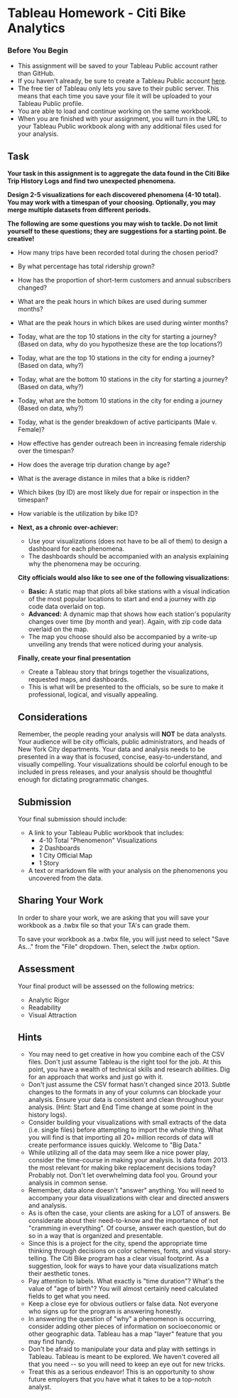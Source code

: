 # Tableau Homework - Citi Bike Analytics

### Before You Begin

- This assignment will be saved to your Tableau Public account rather than GitHub.
- If you haven't already, be sure to create a Tableau Public account [here](https://public.tableau.com/s/).
- The free tier of Tableau only lets you save to their public server. This means that each time you save your file it will be uploaded to your Tableau Public profile.
- You are able to load and continue working on the same workbook.
- When you are finished with your assignment, you will turn in the URL to your Tableau Public workbook along with any additional files used for your analysis.

## Task

**Your task in this assignment is to aggregate the data found in the Citi Bike Trip History Logs and find two unexpected phenomena.**

**Design 2-5 visualizations for each discovered phenomena (4-10 total). You may work with a timespan of your choosing. Optionally, you may merge multiple datasets from different periods.**

**The following are some questions you may wish to tackle. Do not limit yourself to these questions; they are suggestions for a starting point. Be creative!**

- How many trips have been recorded total during the chosen period?

- By what percentage has total ridership grown?

- How has the proportion of short-term customers and annual subscribers changed?

- What are the peak hours in which bikes are used during summer months?

- What are the peak hours in which bikes are used during winter months?

- Today, what are the top 10 stations in the city for starting a journey? (Based on data, why do you hypothesize these are the top locations?)

- Today, what are the top 10 stations in the city for ending a journey? (Based on data, why?)

- Today, what are the bottom 10 stations in the city for starting a journey? (Based on data, why?)

- Today, what are the bottom 10 stations in the city for ending a journey (Based on data, why?)

- Today, what is the gender breakdown of active participants (Male v. Female)?

- How effective has gender outreach been in increasing female ridership over the timespan?

- How does the average trip duration change by age?

- What is the average distance in miles that a bike is ridden?

- Which bikes (by ID) are most likely due for repair or inspection in the timespan?

- How variable is the utilization by bike ID?

- **Next, as a chronic over-achiever:**

  - Use your visualizations (does not have to be all of them) to design a dashboard for each phenomena.
  - The dashboards should be accompanied with an analysis explaining why the phenomena may be occuring.

  **City officials would also like to see one of the following visualizations:**

  - **Basic:** A static map that plots all bike stations with a visual indication of the most popular locations to start and end a journey with zip code data overlaid on top.
  - **Advanced:** A dynamic map that shows how each station's popularity changes over time (by month and year). Again, with zip code data overlaid on the map.
  - The map you choose should also be accompanied by a write-up unveiling any trends that were noticed during your analysis.

  **Finally, create your final presentation**

  - Create a Tableau story that brings together the visualizations, requested maps, and dashboards.
  - This is what will be presented to the officials, so be sure to make it professional, logical, and visually appealing.

  ## Considerations

  Remember, the people reading your analysis will **NOT** be data analysts. Your audience will be city officials, public administrators, and heads of New York City departments. Your data and analysis needs to be presented in a way that is focused, concise, easy-to-understand, and visually compelling. Your visualizations should be colorful enough to be included in press releases, and your analysis should be thoughtful enough for dictating programmatic changes.

  ## Submission

  Your final submission should include:

  - A link to your Tableau Public workbook that includes:
    - 4-10 Total "Phenomenon" Visualizations
    - 2 Dashboards
    - 1 City Official Map
    - 1 Story
  - A text or markdown file with your analysis on the phenomenons you uncovered from the data.

  ## Sharing Your Work

  In order to share your work, we are asking that you will save your workbook as a .twbx file so that your TA's can grade them.

  To save your workbook as a .twbx file, you will just need to select "Save As..." from the "File" dropdown. Then, select the .twbx option.

  ## Assessment

  Your final product will be assessed on the following metrics:

  - Analytic Rigor
  - Readability
  - Visual Attraction

  ## Hints

  - You may need to get creative in how you combine each of the CSV files. Don't just assume Tableau is the right tool for the job. At this point, you have a wealth of technical skills and research abilities. Dig for an approach that works and just go with it.
  - Don't just assume the CSV format hasn't changed since 2013. Subtle changes to the formats in any of your columns can blockade your analysis. Ensure your data is consistent and clean throughout your analysis. (Hint: Start and End Time change at some point in the history logs).
  - Consider building your visualizations with small extracts of the data (i.e. single files) before attempting to import the whole thing. What you will find is that importing all 20+ million records of data will create performance issues quickly. Welcome to "Big Data."
  - While utilizing all of the data may seem like a nice power play, consider the time-course in making your analysis. Is data from 2013 the most relevant for making bike replacement decisions today? Probably not. Don't let overwhelming data fool you. Ground your analysis in common sense.
  - Remember, data alone doesn't "answer" anything. You will need to accompany your data visualizations with clear and directed answers and analysis.
  - As is often the case, your clients are asking for a LOT of answers. Be considerate about their need-to-know and the importance of not "cramming in everything". Of course, answer each question, but do so in a way that is organized and presentable.
  - Since this is a project for the city, spend the appropriate time thinking through decisions on color schemes, fonts, and visual story-telling. The Citi Bike program has a clear visual footprint. As a suggestion, look for ways to have your data visualizations match their aesthetic tones.
  - Pay attention to labels. What exactly is "time duration"? What's the value of "age of birth"? You will almost certainly need calculated fields to get what you need.
  - Keep a close eye for obvious outliers or false data. Not everyone who signs up for the program is answering honestly.
  - In answering the question of "why" a phenomenon is occurring, consider adding other pieces of information on socioeconomic or other geographic data. Tableau has a map "layer" feature that you may find handy.
  - Don't be afraid to manipulate your data and play with settings in Tableau. Tableau is meant to be explored. We haven't covered all that you need -- so you will need to keep an eye out for new tricks.
  - Treat this as a serious endeavor! This is an opportunity to show future employers that you have what it takes to be a top-notch analyst.
